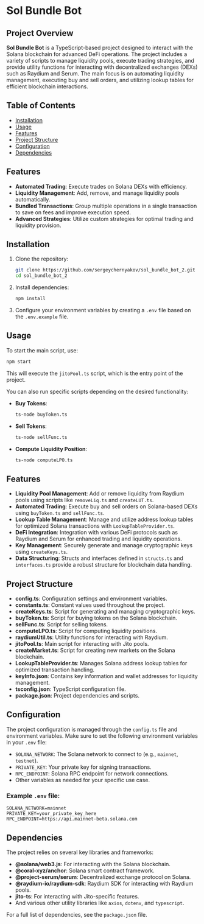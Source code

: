 # Sol Bundle Bot

## Project Overview

**Sol Bundle Bot** is a TypeScript-based project designed to interact with the Solana blockchain for advanced DeFi operations. The project includes a variety of scripts to manage liquidity pools, execute trading strategies, and provide utility functions for interacting with decentralized exchanges (DEXs) such as Raydium and Serum. The main focus is on automating liquidity management, executing buy and sell orders, and utilizing lookup tables for efficient blockchain interactions.

## Table of Contents

- [Installation](#installation)
- [Usage](#usage)
- [Features](#features)
- [Project Structure](#project-structure)
- [Configuration](#configuration)
- [Dependencies](#dependencies)

## Features

- **Automated Trading**: Execute trades on Solana DEXs with efficiency.
- **Liquidity Management**: Add, remove, and manage liquidity pools automatically.
- **Bundled Transactions**: Group multiple operations in a single transaction to save on fees and improve execution speed.
- **Advanced Strategies**: Utilize custom strategies for optimal trading and liquidity provision.

## Installation

1. Clone the repository:
   ```bash
   git clone https://github.com/sergeychernyakov/sol_bundle_bot_2.git
   cd sol_bundle_bot_2
   ```
2. Install dependencies:
   ```bash
   npm install
   ```

3. Configure your environment variables by creating a `.env` file based on the `.env.example` file.

## Usage

To start the main script, use:

```bash
npm start
```

This will execute the `jitoPool.ts` script, which is the entry point of the project.

You can also run specific scripts depending on the desired functionality:

- **Buy Tokens**: 
  ```bash
  ts-node buyToken.ts
  ```
- **Sell Tokens**: 
  ```bash
  ts-node sellFunc.ts
  ```
- **Compute Liquidity Position**: 
  ```bash
  ts-node computeLPO.ts
  ```

## Features

- **Liquidity Pool Management**: Add or remove liquidity from Raydium pools using scripts like `removeLiq.ts` and `createLUT.ts`.
- **Automated Trading**: Execute buy and sell orders on Solana-based DEXs using `buyToken.ts` and `sellFunc.ts`.
- **Lookup Table Management**: Manage and utilize address lookup tables for optimized Solana transactions with `LookupTableProvider.ts`.
- **DeFi Integration**: Integration with various DeFi protocols such as Raydium and Serum for enhanced trading and liquidity operations.
- **Key Management**: Securely generate and manage cryptographic keys using `createKeys.ts`.
- **Data Structuring**: Structs and interfaces defined in `structs.ts` and `interfaces.ts` provide a robust structure for blockchain data handling.

## Project Structure

- **config.ts**: Configuration settings and environment variables.
- **constants.ts**: Constant values used throughout the project.
- **createKeys.ts**: Script for generating and managing cryptographic keys.
- **buyToken.ts**: Script for buying tokens on the Solana blockchain.
- **sellFunc.ts**: Script for selling tokens.
- **computeLPO.ts**: Script for computing liquidity positions.
- **raydiumUtil.ts**: Utility functions for interacting with Raydium.
- **jitoPool.ts**: Main script for interacting with Jito pools.
- **createMarket.ts**: Script for creating new markets on the Solana blockchain.
- **LookupTableProvider.ts**: Manages Solana address lookup tables for optimized transaction handling.
- **keyInfo.json**: Contains key information and wallet addresses for liquidity management.
- **tsconfig.json**: TypeScript configuration file.
- **package.json**: Project dependencies and scripts.

## Configuration

The project configuration is managed through the `config.ts` file and environment variables. Make sure to set the following environment variables in your `.env` file:

- `SOLANA_NETWORK`: The Solana network to connect to (e.g., `mainnet`, `testnet`).
- `PRIVATE_KEY`: Your private key for signing transactions.
- `RPC_ENDPOINT`: Solana RPC endpoint for network connections.
- Other variables as needed for your specific use case.

### Example `.env` file:
```
SOLANA_NETWORK=mainnet
PRIVATE_KEY=your_private_key_here
RPC_ENDPOINT=https://api.mainnet-beta.solana.com
```

## Dependencies

The project relies on several key libraries and frameworks:

- **@solana/web3.js**: For interacting with the Solana blockchain.
- **@coral-xyz/anchor**: Solana smart contract framework.
- **@project-serum/serum**: Decentralized exchange protocol on Solana.
- **@raydium-io/raydium-sdk**: Raydium SDK for interacting with Raydium pools.
- **jito-ts**: For interacting with Jito-specific features.
- And various other utility libraries like `axios`, `dotenv`, and `typescript`.

For a full list of dependencies, see the `package.json` file.
